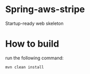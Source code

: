 # Spring-aws-stripe
Startup-ready web skeleton

# How to build
run the following command:
````
mvn clean install
